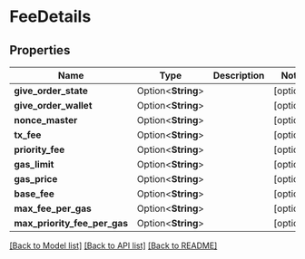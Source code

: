 # FeeDetails

## Properties

Name | Type | Description | Notes
------------ | ------------- | ------------- | -------------
**give_order_state** | Option<**String**> |  | [optional]
**give_order_wallet** | Option<**String**> |  | [optional]
**nonce_master** | Option<**String**> |  | [optional]
**tx_fee** | Option<**String**> |  | [optional]
**priority_fee** | Option<**String**> |  | [optional]
**gas_limit** | Option<**String**> |  | [optional]
**gas_price** | Option<**String**> |  | [optional]
**base_fee** | Option<**String**> |  | [optional]
**max_fee_per_gas** | Option<**String**> |  | [optional]
**max_priority_fee_per_gas** | Option<**String**> |  | [optional]

[[Back to Model list]](../README.md#documentation-for-models) [[Back to API list]](../README.md#documentation-for-api-endpoints) [[Back to README]](../README.md)


